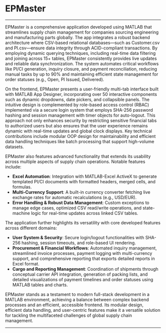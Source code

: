# EPMaster

---

EPMaster is a comprehensive application developed using MATLAB that streamlines supply chain management for companies sourcing engineering and manufacturing parts globally. The app integrates a robust backend architecture where CSV-based relational databases—such as Customer.csv and PI.csv—ensure data integrity through ACID-compliant transactions. By employing dynamic querying techniques, including real-time data filtering and joining across 15+ tables, EPMaster consistently provides live updates and reliable data synchronization. The system automates critical workflows like PI/CI generation, inquiry closure, and payment reconciliation, reducing manual tasks by up to 90% and maintaining efficient state management for order statuses (e.g., Open, PI Issued, Delivered).

On the frontend, EPMaster presents a user-friendly multi-tab interface built with MATLAB App Designer, incorporating over 50 interactive components such as dynamic dropdowns, date pickers, and collapsible panels. The intuitive design is complemented by role-based access control (RBAC) implemented via a secure login system that employs SHA-256 password hashing and session management with timer objects for auto-logout. This approach not only enhances security by restricting sensitive financial tabs to authorized users but also ensures that the user experience remains dynamic with real-time updates and global clock displays. Key technical contributions include modular OOP design for maintainability and efficient data handling techniques like batch processing that support high-volume datasets.

EPMaster also features advanced functionality that extends its usability across multiple aspects of supply chain operations. Notable features include:
- **Excel Automation**: Integration with MATLAB-Excel ActiveX to generate templated PI/CI documents with formatted headers, merged cells, and formulas.
- **Multi-Currency Support**: A built-in currency converter fetching live exchange rates for automatic recalculations (e.g., USD/EUR).
- **Error Handling & Robust Data Management**: Custom exceptions to manage edge cases, optimized CSV read/write operations, and state-machine logic for real-time updates across linked CSV tables.

The application further highlights its versatility with core developed features across different domains:
- **User System & Security**: Secure login/logout functionalities with SHA-256 hashing, session timeouts, and role-based UI rendering.
- **Procurement & Financial Workflows**: Automated inquiry management, streamlined invoice processes, payment logging with multi-currency support, and comprehensive reporting that exports detailed reports in Excel format.
- **Cargo and Reporting Management**: Coordination of shipments through conceptual carrier API integration, generation of packing lists, and detailed visualizations of payment timelines and order statuses using MATLAB tables and charts.

EPMaster stands as a testament to modern full-stack development in a MATLAB environment, achieving a balance between complex backend processes and an efficient, accessible frontend. Its modular design, efficient data handling, and user-centric features make it a versatile solution for tackling the multifaceted challenges of global supply chain management.

---
